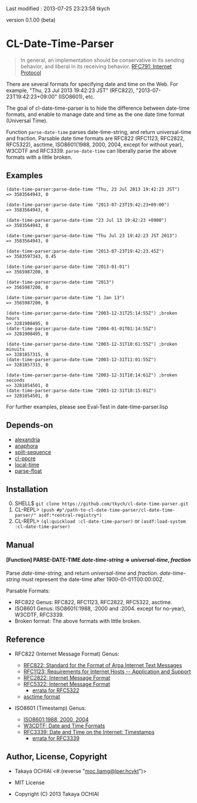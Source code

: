 Last modified : 2013-07-25 23:23:58 tkych

version 0.1.00 (beta)


CL-Date-Time-Parser
===================


> In general, an implementation should be conservative in its sending
> behavior, and liberal in its receiving behavior.
> [RFC791: Internet Protocol](http://tools.ietf.org/html/rfc791)

There are several formats for specifying date and time on the Web.
For example, "Thu, 23 Jul 2013 19:42:23 JST" (RFC822),
"2013-07-23T19:42:23+09:00" (ISO8601), etc.

The goal of cl-date-time-parser is to hide the difference between
date-time formats, and enable to manage date and time as the one date
time format (Universal Time).

Function `parse-date-time` parses date-time-string, and return
universal-time and fraction.  Parsable date time formats are RFC822
(RFC1123, RFC2822, RFC5322), asctime, ISO8601(1988, 2000, 2004, except
for without year), W3CDTF and RFC3339.
`parse-date-time` can liberally parse the above formats with a little
broken.


Examples
--------

    (date-time-parser:parse-date-time "Thu, 23 Jul 2013 19:42:23 JST")
    => 3583564943, 0

    (date-time-parser:parse-date-time "2013-07-23T19:42:23+09:00")
    => 3583564943, 0

    (date-time-parser:parse-date-time "23 Jul 13 19:42:23 +0900")
    => 3583564943, 0

    (date-time-parser:parse-date-time "Thu Jul 23 19:42:23 JST 2013")
    => 3583564943, 0

    (date-time-parser:parse-date-time "2013-07-23T19:42:23.45Z")
    => 3583597343, 0.45

    (date-time-parser:parse-date-time "2013-01-01")
    => 3565987200, 0

    (date-time-parser:parse-date-time "2013")
    => 3565987200, 0

    (date-time-parser:parse-date-time "1 Jan 13")
    => 3565987200, 0

    (date-time-parser:parse-date-time "2003-12-31T25:14:55Z") ;broken hours
    => 3281908495, 0
    (date-time-parser:parse-date-time "2004-01-01T01:14:55Z")
    => 3281908495, 0

    (date-time-parser:parse-date-time "2003-12-31T10:61:55Z") ;broken minuits
    => 3281857315, 0
    (date-time-parser:parse-date-time "2003-12-31T11:01:55Z")
    => 3281857315, 0

    (date-time-parser:parse-date-time "2003-12-31T10:14:61Z") ;broken seconds
    => 3281854501, 0
    (date-time-parser:parse-date-time "2003-12-31T10:15:01Z")
    => 3281854501, 0


For further examples, please see Eval-Test in date-time-parser.lisp


Depends-on
----------

 * [alexandria](http://common-lisp.net/project/alexandria/)
 * [anaphora](http://common-lisp.net/project/anaphora/)
 * [split-sequence](http://www.cliki.net/split-sequence)
 * [cl-ppcre](http://weitz.de/cl-ppcre/)
 * [local-time](http://common-lisp.net/project/local-time/)
 * [parse-float](https://github.com/soemraws/parse-float)


Installation
------------

 0. SHELL$   `git clone https://github.com/tkych/cl-date-time-parser.git`
 1. CL-REPL> `(push #p"/path-to-cl-date-time-parser/cl-date-time-parser/" asdf:*central-registry*)`
 2. CL-REPL> `(ql:quickload :cl-date-time-parser)` or `(asdf:load-system :cl-date-time-parser)`


Manual
------

#### [Function] PARSE-DATE-TIME _date-time-string_ => _universal-time_, _fraction_

Parse _date-time-string_, and return _universal-time_ and _fraction_.
_date-time-string_ must represent the date-time after 1900-01-01T00:00:00Z.

Parsable Formats:

 * RFC822 Genus: RFC822, RFC1123, RFC2822, RFC5322, asctime.
 * ISO8601 Genus: ISO8601(:1988, :2000 and :2004. except for no-year), W3CDTF, RFC3339.
 * Broken format: The above formats with little broken.


Reference
---------

 * RFC822 (Internet Message Format) Genus:
   * [RFC822: Standard for the Format of Arpa Internet Text Messages](http://tools.ietf.org/html/rfc822)
   * [RFC1123: Requirements for Internet Hosts -- Application and Support](http://tools.ietf.org/html/rfc1123)
   * [RFC2822: Internet Message Format](http://tools.ietf.org/html/rfc2822)
   * [RFC5322: Internet Message Format](http://tools.ietf.org/html/rfc5322)
     * [errata for RFC5322](http://www.rfc-editor.org/errata_search.php?rfc=5322)
   * [asctime format](http://en.cppreference.com/w/c/chrono/asctime)

 * ISO8601 (Timestamp) Genus:
   * [ISO8601:1988, 2000, 2004](http://www.iso.org/iso/home/standards/iso8601.htm)
   * [W3CDTF: Date and Time Formats](http://www.w3.org/TR/1998/NOTE-datetime-19980827)
   * [RFC3339: Date and Time on the Internet: Timestamps](http://tools.ietf.org/html/rfc3339)
     * [errata for RFC3339](http://www.rfc-editor.org/errata_search.php?rfc=3339)


Author, License, Copyright
--------------------------

 - Takaya OCHIAI  <#.(reverse "moc.liamg@lper.hcykt")>

 - MIT License

 - Copyright (C) 2013 Takaya OCHIAI
